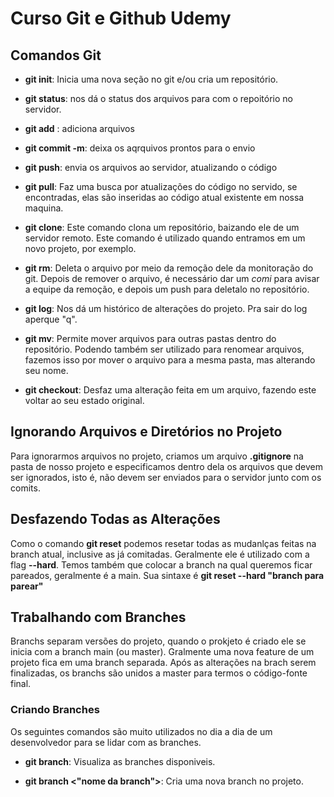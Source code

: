 # Curso Git e Github Udemy

## Comandos Git

- **git init**: Inicia uma nova seção no git e/ou cria um repositório.

- **git status**: nos dá o status dos arquivos para com o repoitório no servidor.

- **git add** : adiciona arquivos

- **git commit -m**: deixa os aqrquivos prontos para o envio

- **git push**: envia os arquivos ao servidor, atualizando o código

- **git pull**: Faz uma busca por atualizações do código no servido, 
se encontradas, elas são inseridas ao código atual existente em nossa maquina.

- **git clone**: Este comando clona um repositório, baizando ele de um servidor remoto.
Este comando é utilizado quando entramos em um novo projeto, por exemplo.

- **git rm**: Deleta o arquivo por meio da remoção dele da monitoração do git. Depois de remover o arquivo, é necessário
dar um *comi* para avisar a equipe da remoção, e depois um push para deletalo no repositório.

- **git log**: Nos dá um histórico de alterações do projeto. Pra sair do log aperque "q".

- **git mv**: Permite mover arquivos para outras pastas dentro do repositório. Podendo também ser utilizado para renomear arquivos, fazemos isso por mover o arquivo para a mesma pasta, mas alterando seu nome.

- **git checkout**: Desfaz uma alteração feita em um arquivo, fazendo este voltar ao seu estado original.

## Ignorando Arquivos e Diretórios no Projeto
Para ignorarmos arquivos no projeto, criamos um arquivo **.gitignore** na pasta de nosso projeto e especificamos dentro dela os arquivos que devem ser ignorados, isto é, não devem ser enviados para o servidor junto com os comits. 

## Desfazendo Todas as Alterações
Como o comando **git reset** podemos resetar todas as mudanlças feitas na branch atual, inclusive as já comitadas. Geralmente ele é utilizado com a flag **--hard**. Temos também que colocar a branch na qual queremos ficar pareados, geralmente é a main. Sua sintaxe é **git reset --hard "branch para parear"**

## Trabalhando com Branches
Branchs separam versões do projeto, quando o prokjeto é criado ele se inicia com a branch main (ou master). Gralmente uma nova feature de um projeto fica em uma branch separada. Após as alterações na brach serem finalizadas, os branchs são unidos a master para termos o código-fonte final.

### Criando Branches
 Os seguintes comandos são muito utilizados no dia a dia de um desenvolvedor para se lidar com as branches.

 - **git branch**: Visualiza as branches disponiveis.

 - **git branch <"nome da branch">**: Cria uma nova branch no projeto.

 
